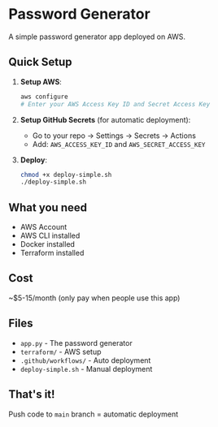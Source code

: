 # Password Generator

A simple password generator app deployed on AWS.

## Quick Setup

1. **Setup AWS**:
   ```bash
   aws configure
   # Enter your AWS Access Key ID and Secret Access Key
   ```

2. **Setup GitHub Secrets** (for automatic deployment):
   - Go to your repo → Settings → Secrets → Actions
   - Add: `AWS_ACCESS_KEY_ID` and `AWS_SECRET_ACCESS_KEY`

3. **Deploy**:
   ```bash
   chmod +x deploy-simple.sh
   ./deploy-simple.sh
   ```

## What you need

- AWS Account
- AWS CLI installed
- Docker installed  
- Terraform installed

## Cost

~$5-15/month (only pay when people use this app)

## Files

- `app.py` - The password generator
- `terraform/` - AWS setup
- `.github/workflows/` - Auto deployment
- `deploy-simple.sh` - Manual deployment

## That's it!

Push code to `main` branch = automatic deployment
